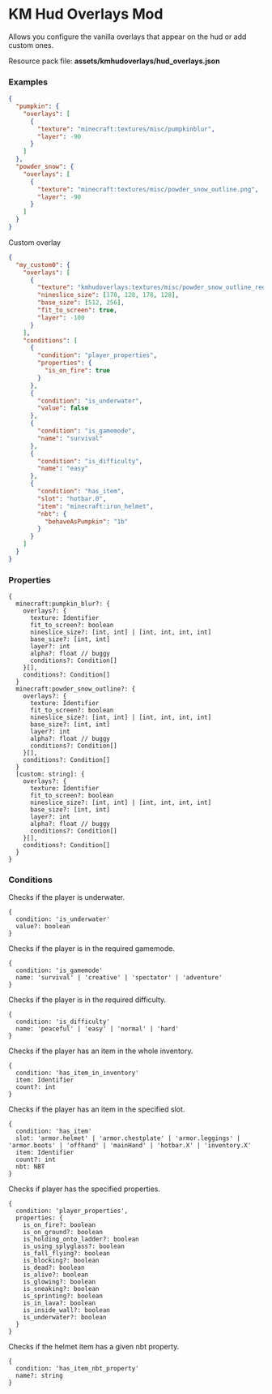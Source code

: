 # KM Hud Overlays Mod
Allows you configure the vanilla overlays that appear on the hud or add custom ones.


Resource pack file: **assets/kmhudoverlays/hud_overlays.json**


### Examples
```json
{
  "pumpkin": {
    "overlays": [
      {
        "texture": "minecraft:textures/misc/pumpkinblur",
        "layer": -90
      }
    ]
  },
  "powder_snow": {
    "overlays": [
      {
        "texture": "minecraft:textures/misc/powder_snow_outline.png",
        "layer": -90
      }
    ]
  }
}
```

Custom overlay
```json
{
  "my_custom0": {
    "overlays": [
      {
        "texture": "kmhudoverlays:textures/misc/powder_snow_outline_red_nineslice.png",
        "nineslice_size": [178, 128, 178, 128],
        "base_size": [512, 256],
        "fit_to_screen": true,
        "layer": -100
      }
    ],
    "conditions": [
      {
        "condition": "player_properties",
        "properties": {
          "is_on_fire": true
        }
      },
      {
        "condition": "is_underwater",
        "value": false
      },
      {
        "condition": "is_gamemode",
        "name": "survival"
      },
      {
        "condition": "is_difficulty",
        "name": "easy"
      },
      {
        "condition": "has_item",
        "slot": "hotbar.0",
        "item": "minecraft:iron_helmet",
        "nbt": {
          "behaveAsPumpkin": "1b"
        }
      }
    ]
  }
}
```

### Properties

```
{
  minecraft:pumpkin_blur?: {
    overlays?: {
      texture: Identifier
      fit_to_screen?: boolean
      nineslice_size?: [int, int] | [int, int, int, int]
      base_size?: [int, int]
      layer?: int
      alpha?: float // buggy
      conditions?: Condition[]
    }[],
    conditions?: Condition[]
  }
  minecraft:powder_snow_outline?: {
    overlays?: {
      texture: Identifier
      fit_to_screen?: boolean
      nineslice_size?: [int, int] | [int, int, int, int]
      base_size?: [int, int]
      layer?: int
      alpha?: float // buggy
      conditions?: Condition[]
    }[],
    conditions?: Condition[]
  }
  [custom: string]: {
    overlays?: {
      texture: Identifier
      fit_to_screen?: boolean
      nineslice_size?: [int, int] | [int, int, int, int]
      base_size?: [int, int]
      layer?: int
      alpha?: float // buggy
      conditions?: Condition[]
    }[],
    conditions?: Condition[]
  }
}
```

### Conditions

Checks if the player is underwater.
```
{
  condition: 'is_underwater'
  value?: boolean
}
```

Checks if the player is in the required gamemode.
```
{
  condition: 'is_gamemode'
  name: 'survival' | 'creative' | 'spectator' | 'adventure'
}
```

Checks if the player is in the required difficulty.
```
{
  condition: 'is_difficulty'
  name: 'peaceful' | 'easy' | 'normal' | 'hard'
}
```

Checks if the player has an item in the whole inventory.
```
{
  condition: 'has_item_in_inventory'
  item: Identifier
  count?: int
}
```

Checks if the player has an item in the specified slot.
```
{
  condition: 'has_item'
  slot: 'armor.helmet' | 'armor.chestplate' | 'armor.leggings' | 'armor.boots' | 'offhand' | 'mainHand' | 'hotbar.X' | 'inventory.X'
  item: Identifier
  count?: int
  nbt: NBT
}
```

Checks if player has the specified properties.
```
{
  condition: 'player_properties',
  properties: {
    is_on_fire?: boolean
    is_on_ground?: boolean
    is_holding_onto_ladder?: boolean
    is_using_splyglass?: boolean
    is_fall_flying?: boolean
    is_blocking?: boolean
    is_dead?: boolean
    is_alive?: boolean
    is_glowing?: boolean
    is_sneaking?: boolean
    is_sprinting?: boolean
    is_in_lava?: boolean
    is_inside_wall?: boolean
    is_underwater?: boolean
  }
}
```

Checks if the helmet item has a given nbt property.
```
{
  condition: 'has_item_nbt_property'
  name?: string
}
```